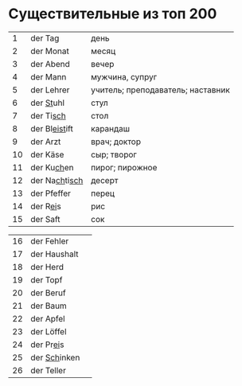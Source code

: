# Существительные из топ 200

| | | |
|-|-|-|
| 1 | der Tag | день
| 2 | der Monat | месяц
| 3 | der Abend | вечер
| 4 | der Mann | мужчина, супруг
| 5 | der Lehrer | учитель; преподаватель; наставник
| 6 | der <u>St</u>uhl | стул
| 7 | der Ti<u>sch</u> | стол
| 8 | der Bl<u>ei</u><u>st</u>ift | карандаш
| 9 | der Arzt | врач; доктор
| 10 | der Käse | сыр; творог
| 11 | der Ku<u>ch</u>en | пирог; пирожное
| 12 | der Na<u>ch</u>ti<u>sch</u> | десерт
| 13 | der Pfeffer  | перец
| 14 | der R<u>ei</u>s | рис
| 15 | der Saft | сок

| | | |
|-|-|-|
| 16 | der Fehler
| 17 | der Haushalt
| 18 | der Herd
| 19 | der Topf
| 20 | der Beruf
| 21 | der Baum
| 22 | der Apfel
| 23 | der Löffel
| 24 | der Pr<u>ei</u>s
| 25 | der <u>Sch</u>inken
| 26 | der Teller